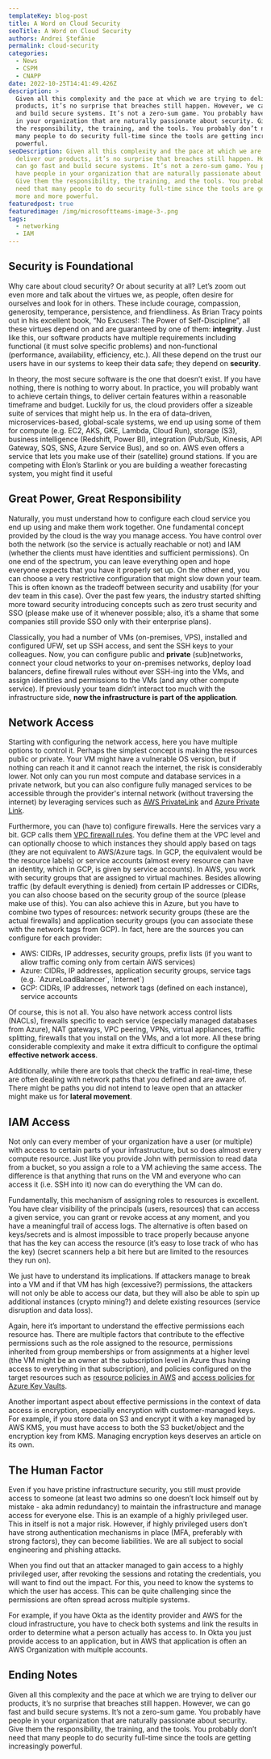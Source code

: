 ```yaml
---
templateKey: blog-post
title: A Word on Cloud Security
seoTitle: A Word on Cloud Security
authors: Andrei Ștefănie
permalink: cloud-security
categories:
  - News
  - CSPM
  - CNAPP
date: 2022-10-25T14:41:49.426Z
description: >
  Given all this complexity and the pace at which we are trying to deliver our
  products, it’s no surprise that breaches still happen. However, we can go fast
  and build secure systems. It’s not a zero-sum game. You probably have people
  in your organization that are naturally passionate about security. Give them
  the responsibility, the training, and the tools. You probably don’t need that
  many people to do security full-time since the tools are getting increasingly
  powerful.
seoDescription: Given all this complexity and the pace at which we are trying to
  deliver our products, it’s no surprise that breaches still happen. However, we
  can go fast and build secure systems. It’s not a zero-sum game. You probably
  have people in your organization that are naturally passionate about security.
  Give them the responsibility, the training, and the tools. You probably don’t
  need that many people to do security full-time since the tools are getting
  more and more powerful.
featuredpost: true
featuredimage: /img/microsoftteams-image-3-.png
tags:
  - networking
  - IAM
---
```

## Security is Foundational

Why care about cloud security? Or about security at all? Let’s zoom out even more and talk about the virtues we, as people, often desire for ourselves and look for in others. These include courage, compassion, generosity, temperance, persistence, and friendliness. As Brian Tracy points out in his excellent book, “No Excuses!: The Power of Self-Discipline”, all these virtues depend on and are guaranteed by one of them: **integrity**. Just like this, our software products have multiple requirements including functional (it must solve specific problems) and non-functional (performance, availability, efficiency, etc.). All these depend on the trust our users have in our systems to keep their data safe; they depend on **security**.

In theory, the most secure software is the one that doesn’t exist. If you have nothing, there is nothing to worry about. In practice, you will probably want to achieve certain things, to deliver certain features within a reasonable timeframe and budget. Luckily for us, the cloud providers offer a sizeable suite of services that might help us. In the era of data-driven, microservices-based, global-scale systems, we end up using some of them for compute (e.g. EC2, AKS, GKE, Lambda, Cloud Run), storage (S3), business intelligence (Redshift, Power BI), integration (Pub/Sub, Kinesis, API Gateway, SQS, SNS, Azure Service Bus), and so on. AWS even offers a service that lets you make use of their (satellite) ground stations. If you are competing with Elon’s Starlink or you are building a weather forecasting system, you might find it useful

## Great Power, Great Responsibility

Naturally, you must understand how to configure each cloud service you end up using and make them work together. One fundamental concept provided by the cloud is the way you manage access. You have control over both the network (so the service is actually reachable or not) and IAM (whether the clients must have identities and sufficient permissions). On one end of the spectrum, you can leave everything open and hope everyone expects that you have it properly set up. On the other end, you can choose a very restrictive configuration that might slow down your team. This is often known as the tradeoff between security and usability (for your dev team in this case). Over the past few years, the industry started shifting more toward security introducing concepts such as zero trust security and SSO (please make use of it whenever possible; also, it’s a shame that some companies still provide SSO only with their enterprise plans).

Classically, you had a number of VMs (on-premises, VPS), installed and configured UFW, set up SSH access, and sent the SSH keys to your colleagues. Now, you can configure public and **private** (sub)networks, connect your cloud networks to your on-premises networks, deploy load balancers, define firewall rules without ever SSH-ing into the VMs, and assign identities and permissions to the VMs (and any other compute service). If previously your team didn’t interact too much with the infrastructure side, **now the infrastructure is part of the application**.

## Network Access

Starting with configuring the network access, here you have multiple options to control it. Perhaps the simplest concept is making the resources public or private. Your VM might have a vulnerable OS version, but if nothing can reach it and it cannot reach the internet, the risk is considerably lower. Not only can you run most compute and database services in a private network, but you can also configure fully managed services to be accessible through the provider's internal network (without traversing the internet) by leveraging services such as [AWS PrivateLink](https://aws.amazon.com/privatelink/) and [Azure Private Link](https://learn.microsoft.com/en-us/azure/private-link/private-link-overview).

Furthermore, you can (have to) configure firewalls. Here the services vary a bit. GCP calls them [VPC firewall rules](https://cloud.google.com/vpc/docs/firewalls). You define them at the VPC level and can optionally choose to which instances they should apply based on tags (they are not equivalent to AWS/Azure tags. In GCP, the equivalent would be the resource labels) or service accounts (almost every resource can have an identity, which in GCP, is given by service accounts). In AWS, you work with security groups that are assigned to virtual machines. Besides allowing traffic (by default everything is denied) from certain IP addresses or CIDRs, you can also choose based on the security group of the source (please make use of this). You can also achieve this in Azure, but you have to combine two types of resources: network security groups (these are the actual firewalls) and application security groups (you can associate these with the network tags from GCP). In fact, here are the sources you can configure for each provider:

* AWS: CIDRs, IP addresses, security groups, prefix lists (if you want to allow traffic coming only from certain AWS services)
* Azure: CIDRs, IP addresses, application security groups, service tags (e.g. \`AzureLoadBalancer\`, \`Internet\`)
* GCP: CIDRs, IP addresses, network tags (defined on each instance), service accounts

Of course, this is not all. You also have network access control lists (NACLs), firewalls specific to each service (especially managed databases from Azure), NAT gateways, VPC peering, VPNs, virtual appliances, traffic splitting, firewalls that you install on the VMs, and a lot more. All these bring considerable complexity and make it extra difficult to configure the optimal **effective network access**.

Additionally, while there are tools that check the traffic in real-time, these are often dealing with network paths that you defined and are aware of. There might be paths you did not intend to leave open that an attacker might make us for **lateral movement**.

## IAM Access

Not only can every member of your organization have a user (or multiple) with access to certain parts of your infrastructure, but so does almost every compute resource. Just like you provide John with permission to read data from a bucket, so you assign a role to a VM achieving the same access. The difference is that anything that runs on the VM and everyone who can access it (i.e. SSH into it) now can do everything the VM can do.

Fundamentally, this mechanism of assigning roles to resources is excellent. You have clear visibility of the principals (users, resources) that can access a given service, you can grant or revoke access at any moment, and you have a meaningful trail of access logs. The alternative is often based on keys/secrets and is almost impossible to trace properly because anyone that has the key can access the resource (it’s easy to lose track of who has the key) (secret scanners help a bit here but are limited to the resources they run on).

We just have to understand its implications. If attackers manage to break into a VM and if that VM has high (excessive?) permissions, the attackers will not only be able to access our data, but they will also be able to spin up additional instances (crypto mining?) and delete existing resources (service disruption and data loss).

Again, here it’s important to understand the effective permissions each resource has. There are multiple factors that contribute to the effective permissions such as the role assigned to the resource, permissions inherited from group memberships or from assignments at a higher level (the VM might be an owner at the subscription level in Azure thus having access to everything in that subscription), and policies configured on the target resources such as [resource policies in AWS](https://docs.aws.amazon.com/IAM/latest/UserGuide/access_policies_identity-vs-resource.html) and [access policies for Azure Key Vaults](https://learn.microsoft.com/en-us/azure/key-vault/general/security-features).

Another important aspect about effective permissions in the context of data access is encryption, especially encryption with customer-managed keys. For example, if you store data on S3 and encrypt it with a key managed by AWS KMS, you must have access to both the S3 bucket/object and the encryption key from KMS. Managing encryption keys deserves an article on its own.

## The Human Factor

Even if you have pristine infrastructure security, you still must provide access to someone (at least two admins so one doesn’t lock himself out by mistake - aka admin redundancy) to maintain the infrastructure and manage access for everyone else. This is an example of a highly privileged user. This in itself is not a major risk. However, if highly privileged users don’t have strong authentication mechanisms in place (MFA, preferably with strong factors), they can become liabilities. We are all subject to social engineering and phishing attacks.

When you find out that an attacker managed to gain access to a highly privileged user, after revoking the sessions and rotating the credentials, you will want to find out the impact. For this, you need to know the systems to which the user has access. This can be quite challenging since the permissions are often spread across multiple systems.

For example, if you have Okta as the identity provider and AWS for the cloud infrastructure, you have to check both systems and link the results in order to determine what a person actually has access to. In Okta you just provide access to an application, but in AWS that application is often an AWS Organization with multiple accounts.

## Ending Notes

Given all this complexity and the pace at which we are trying to deliver our products, it’s no surprise that breaches still happen. However, we can go fast and build secure systems. It’s not a zero-sum game. You probably have people in your organization that are naturally passionate about security. Give them the responsibility, the training, and the tools. You probably don’t need that many people to do security full-time since the tools are getting increasingly powerful.